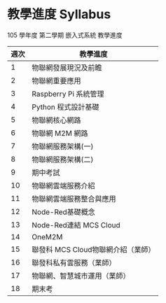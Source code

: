 # 教學進度 Syllabus

105 學年度 第二學期 嵌入式系統 教學進度

|週次	|	教學進度				|
|-------|---------------------------|
| 1	|	物聯網發展現況及前瞻			|
| 2	|	物聯網重要應用				|
| 3	|	Raspberry Pi 系統管理		|
| 4	|	Python 程式設計基礎			|
| 5	|	物聯網核心網路				|
| 6	|	物聯網 M2M 網路				|
| 7	|	物聯網服務架構(一)				|
| 8	|	物聯網服務架構(二)				|
| 9	|	期中考試						|
|10	|	物聯網雲端服務介紹				|
|11	|	物聯網雲端服務整合與應用		|
|12	|	Node-Red基礎概念				|
|13 |	Node-Red連結 MCS Cloud		|
|14	|	OneM2M						|
|15	|	聯發科 MCS Cloud物聯網介紹（業師）|
|16	|	聯發科私有雲服務（業師）		|
|17	|	物聯網、智慧城市運用（業師）		|
|18	|	期末考						|
